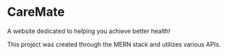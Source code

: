 # CareMate

A website dedicated to helping you achieve better health!

This project was created through the MERN stack and utilizes various APIs. 
